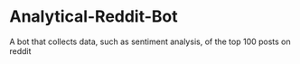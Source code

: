 # Analytical-Reddit-Bot
A bot that collects data, such as sentiment analysis, of the top 100 posts on reddit
